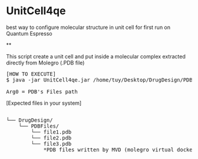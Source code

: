 # UnitCell4qe
best way to configure molecular structure in unit cell for first run on Quantum Espresso

**
<p>
 This script create a unit cell and put inside a molecular complex extracted directly from Molegro (.PDB file)
</p>

<pre>
[HOW TO EXECUTE]
$ java -jar UnitCell4qe.jar /home/tuy/Desktop/DrugDesign/PDBFiles/

Arg0 = PDB's Files path
</pre>


[Expected files in your system]
<pre>

└── DrugDesign/
    └── PDBFiles/
        └── file1.pdb
        └── file2.pdb
        └── file3.pdb        
            *PDB files written by MVD (molegro virtual docker) 
</pre>
